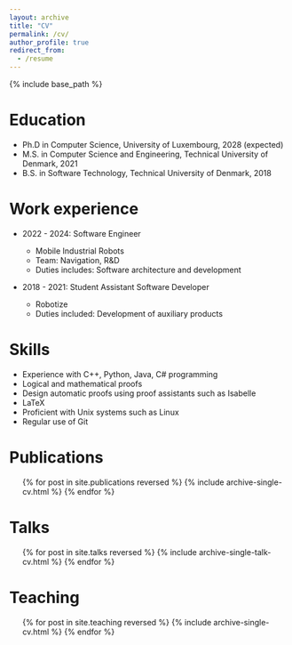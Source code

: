 ```yaml
---
layout: archive
title: "CV"
permalink: /cv/
author_profile: true
redirect_from:
  - /resume
---
```


{% include base_path %}

Education
======
* Ph.D in Computer Science, University of Luxembourg, 2028 (expected)
* M.S. in Computer Science and Engineering, Technical University of Denmark, 2021
* B.S. in Software Technology, Technical University of Denmark, 2018

Work experience
======
* 2022 - 2024: Software Engineer
  * Mobile Industrial Robots
  * Team: Navigation, R&D
  * Duties includes: Software architecture and development

* 2018 - 2021: Student Assistant Software Developer
  * Robotize
  * Duties included: Development of auxiliary products
  
Skills
======
* Experience with C++, Python, Java, C# programming
* Logical and mathematical proofs
* Design automatic proofs using proof assistants such as Isabelle
* LaTeX
* Proficient with Unix systems such as Linux
* Regular use of Git

Publications
======
  <ul>{% for post in site.publications reversed %}
    {% include archive-single-cv.html %}
  {% endfor %}</ul>
  
Talks
======
  <ul>{% for post in site.talks reversed %}
    {% include archive-single-talk-cv.html  %}
  {% endfor %}</ul>
  
Teaching
======
  <ul>{% for post in site.teaching reversed %}
    {% include archive-single-cv.html %}
  {% endfor %}</ul>
  
<!-- Service and leadership
======
* Currently signed in to 43 different slack teams -->
